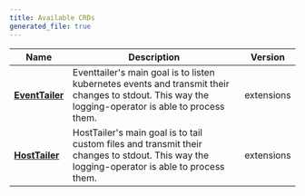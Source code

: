 ```yaml
---
title: Available CRDs
generated_file: true
---
```

	
| Name | Description | Version |
|---|---|---|
| **[EventTailer](eventtailer_types/)** | Eventtailer's main goal is to listen kubernetes events and transmit their changes to stdout. This way the logging-operator is able to process them. | extensions |
| **[HostTailer](hosttailer_types/)** | HostTailer's main goal is to tail custom files and transmit their changes to stdout. This way the logging-operator is able to process them. | extensions |
